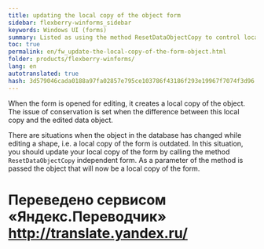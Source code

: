 ```yaml
--- 
title: updating the local copy of the object form 
sidebar: flexberry-winforms_sidebar 
keywords: Windows UI (forms) 
summary: Listed as using the method ResetDataObjectCopy to control local to the form a copy of the object 
toc: true 
permalink: en/fw_update-the-local-copy-of-the-form-object.html 
folder: products/flexberry-winforms/ 
lang: en 
autotranslated: true 
hash: 3d579046cada0188a97fa02857e795ce103786f43186f293e19967f7074f3d96 
--- 
```


When the form is opened for editing, it creates a local copy of the object. The issue of conservation is set when the difference between this local copy and the edited data object. 

There are situations when the object in the database has changed while editing a shape, i.e. a local copy of the form is outdated. In this situation, you should update your local copy of the form by calling the method `ResetDataObjectCopy` independent form. As a parameter of the method is passed the object that will now be a local copy of the form. 




 # Переведено сервисом «Яндекс.Переводчик» http://translate.yandex.ru/